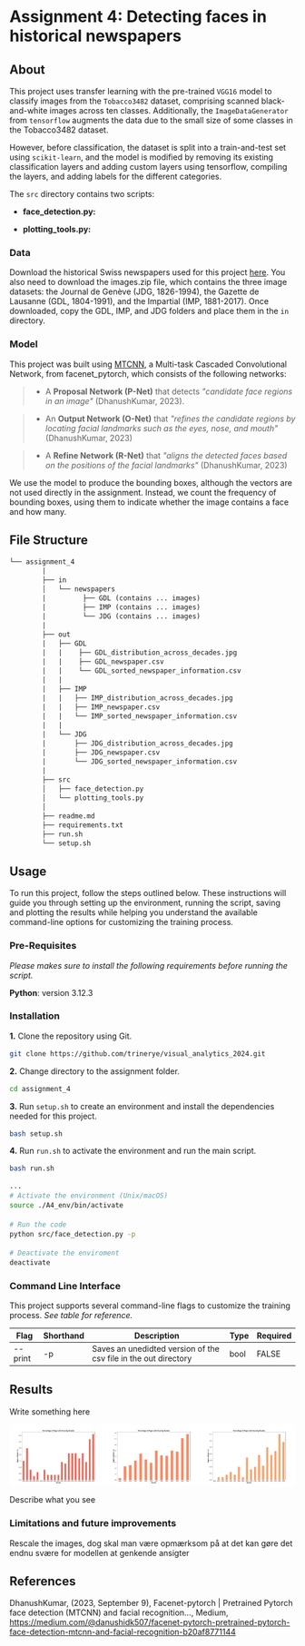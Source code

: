# Assignment 4: Detecting faces in historical newspapers

## About

This project uses transfer learning with the pre-trained ``VGG16`` model to classify images from the ``Tobacco3482`` dataset, comprising scanned black-and-white images across ten classes. Additionally, the ``ImageDataGenerator`` from ``tensorflow`` augments the data due to the small size of some classes in the Tobacco3482 dataset.

However, before classification, the dataset is split into a train-and-test set using ``scikit-learn``, and the model is modified by removing its existing classification layers and adding custom layers using tensorflow, compiling the layers, and adding labels for the different categories. 

The ``src`` directory contains two scripts:

-  **face_detection.py:** 

- **plotting_tools.py:** 


### Data

Download the historical Swiss newspapers used for this project [here](https://zenodo.org/records/3706863). You also need to download the images.zip file, which contains the three image datasets: the Journal de Genève (JDG, 1826-1994), the Gazette de Lausanne (GDL, 1804-1991), and the Impartial (IMP, 1881-2017). Once downloaded, copy the GDL, IMP, and JDG folders and place them in the ``in`` directory. 


### Model

This project was built using [MTCNN](https://medium.com/@danushidk507/facenet-pytorch-pretrained-pytorch-face-detection-mtcnn-and-facial-recognition-b20af8771144), a Multi-task Cascaded Convolutional Network, from facenet_pytorch, which consists of the following networks: 

>- A **Proposal Network (P-Net)** that detects *"candidate face regions in an image"* (DhanushKumar, 2023).

>- An **Output Network (O-Net)** that *"refines the candidate regions by locating facial landmarks such as the eyes, nose, and mouth"* (DhanushKumar, 2023)

>- A **Refine Network (R-Net)** that *"aligns the detected faces based on the positions of the facial landmarks"* (DhanushKumar, 2023)

We use the model to produce the bounding boxes, although the vectors are not used directly in the assignment. Instead, we count the frequency of bounding boxes, using them to indicate whether the image contains a face and how many. 

##  File Structure

```
└── assignment_4
        |
        ├── in
        │   └── newspapers
        |         ├── GDL (contains ... images)
        |         ├── IMP (contains ... images)     
        |         └── JDG (contains ... images)
        |
        ├── out
        |   ├── GDL 
        |   |    ├── GDL_distribution_across_decades.jpg
        |   |    ├── GDL_newspaper.csv
        |   |    └── GDL_sorted_newspaper_information.csv
        |   |
        |   ├── IMP
        |   |   ├── IMP_distribution_across_decades.jpg
        |   |   ├── IMP_newspaper.csv
        |   |   └── IMP_sorted_newspaper_information.csv
        |   |
        |   └── JDG
        |       ├── JDG_distribution_across_decades.jpg
        |       ├── JDG_newspaper.csv
        |       └── JDG_sorted_newspaper_information.csv
        |
        ├── src
        │   ├── face_detection.py
        │   └── plotting_tools.py
        │     
        ├── readme.md
        ├── requirements.txt
        ├── run.sh
        └── setup.sh
```
## Usage

To run this project, follow the steps outlined below. These instructions will guide you through setting up the environment, running the script, saving and plotting the results while helping you understand the available command-line options for customizing the training process. 

### Pre-Requisites

*Please makes sure to install the following requirements before running the script.*

**Python**: version 3.12.3

### Installation

**1.** Clone the repository using Git.
```sh
git clone https://github.com/trinerye/visual_analytics_2024.git
```

**2.** Change directory to the assignment folder.
```sh
cd assignment_4
```

**3.** Run ``setup.sh`` to create an environment and install the dependencies needed for this project. 
```sh
bash setup.sh
```
**4.** Run ``run.sh`` to activate the environment and run the main script. 
```sh
bash run.sh
```
```sh
...
# Activate the environment (Unix/macOS)
source ./A4_env/bin/activate

# Run the code
python src/face_detection.py -p 

# Deactivate the enviroment
deactivate
```

### Command Line Interface  

This project supports several command-line flags to customize the training process. *See table for reference.*

|Flag      |Shorthand|Description                                                      |Type |Required|
|----------|---------|-----------------------------------------------------------------|-----|--------|
| --print  | -p      |Saves an unedidted version of the csv file in the out directory  |bool |FALSE   |

## Results 

Write something here

<div style="display: flex; justify-content: space-around;">
    <img src="out/GDL/GDL_distribution_across_decades.jpg" alt="GDL" style="width: 33%;"/>
    <img src="out/IMP/IMP_distribution_across_decades.jpg" alt="IMP" style="width: 33%;"/>
    <img src="out/JDG/JDG_distribution_across_decades.jpg" alt="JDG" style="width: 33%;"/>
</div>

Describe what you see

### Limitations and future improvements 
Rescale the images, dog skal man være opmærksom på at det kan gøre det endnu svære for modellen at genkende ansigter

## References

DhanushKumar, (2023, September 9), Facenet-pytorch | Pretrained Pytorch face detection (MTCNN) and facial recognition…, Medium, https://medium.com/@danushidk507/facenet-pytorch-pretrained-pytorch-face-detection-mtcnn-and-facial-recognition-b20af8771144 

